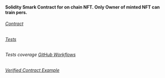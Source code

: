 #### Solidity Smark Contract for on chain NFT. Only Owner of minted NFT can train pers.

###### [Contract](https://github.com/ViktorRaboshchuk/OnChainNFT/blob/origin/contracts/OnChainNftNew.sol)

###### [Tests](https://github.com/ViktorRaboshchuk/OnChainNFT/blob/origin/test/tests.js)

###### Tests coverage [GitHub Workflows](https://github.com/ViktorRaboshchuk/OnChainNFT/actions/runs/4316556452/jobs/7532482940)

###### [Verified Contract Example](https://mumbai.polygonscan.com/address/0x8b233385332591046462a1a3be06276f2553f94c#code)
